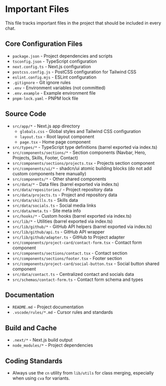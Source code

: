 # Important Files

This file tracks important files in the project that should be included in every chat.

## Core Configuration Files

- `package.json` - Project dependencies and scripts
- `tsconfig.json` - TypeScript configuration
- `next.config.ts` - Next.js configuration
- `postcss.config.js` - PostCSS configuration for Tailwind CSS
- `eslint.config.mjs` - ESLint configuration
- `.gitignore` - Git ignore rules
- `.env` - Environment variables (not committed)
- `.env.example` - Example environment file
- `pnpm-lock.yaml` - PNPM lock file

## Source Code

- `src/app/*` - Next.js app directory
  - `globals.css` - Global styles and Tailwind CSS configuration
  - `layout.tsx` - Root layout component
  - `page.tsx` - Home page component
- `src/types/*` - TypeScript type definitions (barrel exported via index.ts)
- `src/components/sections/*` - Section components (Navbar, Hero, Projects, Skills, Footer, Contact)
- `src/components/sections/projects.tsx` - Projects section component
- `src/components/ui/*` - shadcn/ui atomic building blocks (do not add custom components here manually)
- `src/components/*` - Other shared components
- `src/data/*` - Data files (barrel exported via index.ts)
- `src/data/repositories/` - Project repository data
- `src/data/projects.ts` - Project and repository data
- `src/data/skills.ts` - Skills data
- `src/data/socials.ts` - Social media links
- `src/data/meta.ts` - Site meta info
- `src/hooks/*` - Custom hooks (barrel exported via index.ts)
- `src/lib/*` - Utilities (barrel exported via index.ts)
- `src/lib/github/*` - GitHub API helpers (barrel exported via index.ts)
- `src/lib/github/api.ts` - GitHub API wrapper
- `src/lib/github/adapter.ts` - GitHub to Project adapter
- `src/components/project-card/contact-form.tsx` - Contact form component
- `src/components/sections/contact.tsx` - Contact section
- `src/components/sections/footer.tsx` - Footer section
- `src/components/project-card/social-button.tsx` - Social button shared component
- `src/data/contact.ts` - Centralized contact and socials data
- `src/schemas/contact-form.ts` - Contact form schema and types

## Documentation

- `README.md` - Project documentation
- `.vscode/rules/*.md` - Cursor rules and standards

## Build and Cache

- `.next/*` - Next.js build output
- `node_modules/*` - Project dependencies

## Coding Standards
- Always use the `cn` utility from `lib/utils` for class merging, especially when using `cva` for variants.

